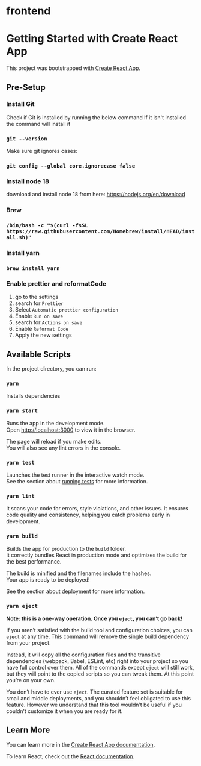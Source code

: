 # frontend

# Getting Started with Create React App

This project was bootstrapped with [Create React App](https://github.com/facebook/create-react-app).

## Pre-Setup

### Install Git

Check if Git is installed by running the below command
If it isn't installed the command will install it

### `git --version`

Make sure git ignores cases:

### `git config --global core.ignorecase false`

### Install node 18

download and install node 18 from here:
https://nodejs.org/en/download

### Brew

### `/bin/bash -c "$(curl -fsSL https://raw.githubusercontent.com/Homebrew/install/HEAD/install.sh)"`

### Install yarn

### `brew install yarn`

### Enable prettier and reformatCode

1. go to the settings
2. search for `Prettier`
3. Select `Automatic prettier configuration`
4. Enable `Run on save`
5. search for `Actions on save`
6. Enable `Reformat Code`
7. Apply the new settings

## Available Scripts

In the project directory, you can run:

### `yarn`

Installs dependencies

### `yarn start`

Runs the app in the development mode.\
Open [http://localhost:3000](http://localhost:3000) to view it in the browser.

The page will reload if you make edits.\
You will also see any lint errors in the console.

### `yarn test`

Launches the test runner in the interactive watch mode.\
See the section about [running tests](https://facebook.github.io/create-react-app/docs/running-tests) for more
information.

### `yarn lint`

It scans your code for errors, style violations, and other issues.
It ensures code quality and consistency, helping you catch problems early in development.

### `yarn build`

Builds the app for production to the `build` folder.\
It correctly bundles React in production mode and optimizes the build for the best performance.

The build is minified and the filenames include the hashes.\
Your app is ready to be deployed!

See the section about [deployment](https://facebook.github.io/create-react-app/docs/deployment) for more information.

### `yarn eject`

**Note: this is a one-way operation. Once you `eject`, you can’t go back!**

If you aren’t satisfied with the build tool and configuration choices, you can `eject` at any time. This command will
remove the single build dependency from your project.

Instead, it will copy all the configuration files and the transitive dependencies (webpack, Babel, ESLint, etc) right
into your project so you have full control over them. All of the commands except `eject` will still work, but they will
point to the copied scripts so you can tweak them. At this point you’re on your own.

You don’t have to ever use `eject`. The curated feature set is suitable for small and middle deployments, and you
shouldn’t feel obligated to use this feature. However we understand that this tool wouldn’t be useful if you couldn’t
customize it when you are ready for it.

## Learn More

You can learn more in
the [Create React App documentation](https://facebook.github.io/create-react-app/docs/getting-started).

To learn React, check out the [React documentation](https://reactjs.org/).
